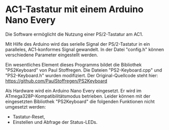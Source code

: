 # AC1-Tastatur mit einem Arduino Nano Every
Die Software ermöglicht die Nutzung einer PS/2-Tastatur am AC1.

Mit Hilfe des Arduino wird das serielle Signal der PS/2-Tastatur in ein paralleles, AC1-konformes Signal gewandelt.
In der Datei "config.h" können verschiedene Parameter eingestellt werden.

Ein wesentliches Element dieses Programms bildet die Bibliothek "PS2Keyboard" von Paul Stoffregen.
Die Dateien "PS2-Keyboard.cpp" und "PS2-Keyboard.h" wurden modifiziert.
Der Original-Quellcode steht hier: https://github.com/PaulStoffregen/PS2Keyboard

Als Hardware wird ein Arduino Nano Every eingesetzt. Er wird im ATmega328P-Kompatibilitätsmodus betrieben. 
Leider können mit der eingesetzten Bibliothek "PS2Keyboard" die folgenden Funktionen nicht umgesetzt werden:
- Tastatur-Reset,
- Einstellen und Abfrage der Status-LEDs.

